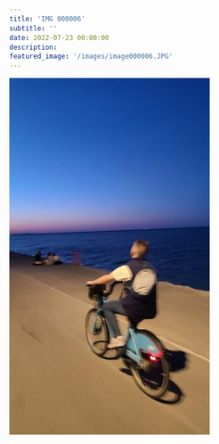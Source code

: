 ```yaml
---
title: 'IMG 000006'
subtitle: ''
date: 2022-07-23 00:00:00
description: 
featured_image: '/images/image000006.JPG'
---
```


![](/images/image000006.JPG)
